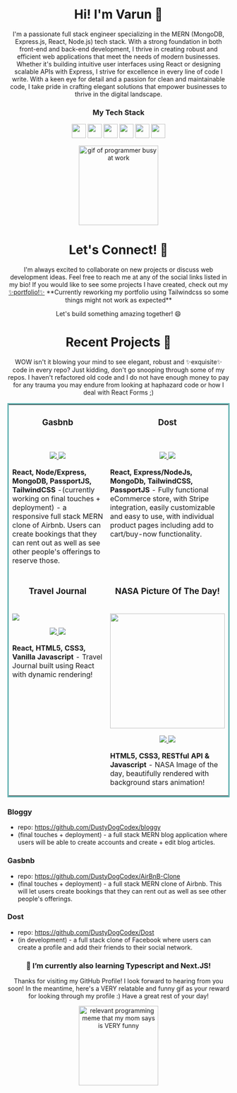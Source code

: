 # <h1 align="center">Hi! I'm Varun 👋</h1> 

<p align="center">
    I'm a passionate full stack engineer specializing in the MERN (MongoDB, Express.js, React, Node.js) tech stack. With a strong foundation in both front-end and back-end development, I thrive in creating robust and efficient web applications that meet the needs of modern businesses. Whether it's building intuitive user interfaces using React or designing scalable APIs with Express, I strive for excellence in every line of code I write. With a keen eye for detail and a passion for clean and maintainable code, I take pride in crafting elegant solutions that empower businesses to thrive in the digital landscape.
<p>

<h3 align="center">My Tech Stack</h3>
<p align='center'>
    <img height="32" width="32" src="https://cdn.simpleicons.org/react"/>
    <img height="32" width="32" src="https://cdn.simpleicons.org/express"/>
    <img height="32" width="32" src="https://cdn.simpleicons.org/mongodb"/>
    <img height="32" width="32" src="https://cdn.simpleicons.org/nodedotjs"/>
    <img height="32" width="32" src="https://cdn.simpleicons.org/tailwindcss"/>
    <img height="32" width="32" src="https://cdn.simpleicons.org/bootstrap"/>
</p>

<div align="center">
  <img src="https://tenor.com/view/xero-code-code-xer0-code_xer0-code-xero-gif-24040429.gif" alt="gif of programmer busy at work" width="180" height="180" />  
</div>

<h1 align="center">Let's Connect! &#129309;</h1>

<p align="center"> 
    I'm always excited to collaborate on new projects or discuss web development ideas. Feel free to reach me at any of the social links listed in my bio! If you would like to see some projects I have created, check out my <a href='https://dustydogcodex.github.io/personal-portfolio/'>✨portfolio!✨</a> **Currently reworking my portfolio using Tailwindcss so some things might not work as expected**
</p>

<p align="center">Let's build something amazing together! 😄 </p>

<h1 align="center">Recent Projects &#128221;</h1>

<p align="center"> 
   WOW isn't it blowing your mind to see elegant, robust and ✨exquisite✨ code in every repo? Just kidding, don't go snooping through some of my repos. I haven't refactored old code and I do not have enough money to pay for any trauma you may endure from looking at haphazard code or how I deal with React Forms ;)
</p>

<table bordercolor="#66b2b2" >
  
<tr>
    <td width="50%" valign="top">
        <h3 align="center">Gasbnb</h3>
        <br />
        <a href=""><img src=""/></a> 
        <br />
        <p align="center">
            <a href=" https://github.com/DustyDogCodex/bloggy" target="_blank">
                <img src="https://img.shields.io/static/v1?label=|&message=REPO&color=23555f&style=plastic&logo=github&logo-color=white"/>
            </a>  
            <a href="" target="_blank">
                <img src="https://img.shields.io/static/v1?label=|&message=WEBSITE&color=cdf998&style=plastic&logo=wordpress&logo-color=white"/>
            </a>
        </p>
        <p>
            <strong>React, Node/Express, MongoDB, PassportJS, TailwindCSS </strong> 
            -(currently working on final touches + deployment) - a responsive full stack MERN clone of Airbnb. Users can create bookings that they can rent out as well as see other people's offerings to reserve those.
        </p>
    </td>
    <td width="50%" valign="top">
        <h3 align="center">Dost</h3>
        <br />
        <a href=""><img src="" /></a> 
        <br />
        <p align="center">
            <a href="https://github.com/DustyDogCodex/Dost" target="_blank">
                <img src="https://img.shields.io/static/v1?label=|&message=REPO&color=23555f&style=plastic&logo=github&logo-color=white"/>
            </a>  
            <a href="https://ecomm-mussina123.vercel.app/" target="_blank">
                <img src="https://img.shields.io/static/v1?label=|&message=WEBSITE&color=cdf998&style=plastic&logo=wordpress&logo-color=white"/>
            </a>
        </p>
        <p>
            <strong>React, Express/NodeJs, MongoDb, TailwindCSS, PassportJS </strong> 
            - Fully functional eCommerce store, with Stripe integration, easily customizable and easy to use, with individual product pages including add to cart/buy-now functionality. 
        </p>
    </td>
</tr>
  
  <tr>
    <td width="50%" valign="top">
      <h3 align="center">Travel Journal</h3>
        <br />
      <a href="https://tb-travel-journal.netlify.app/"><img src="React-travel-journal.png" /></a> 
        <br />
    <p align="center">
      <a href="https://github.com/Mussina123/React-travel-journal" target="_blank">
       <img src="https://img.shields.io/static/v1?label=|&message=REPO&color=23555f&style=plastic&logo=github&logo-color=white"/>
        </a>  
        <a href="https://tb-travel-journal.netlify.app/" target="_blank">
        <img src="https://img.shields.io/static/v1?label=|&message=WEBSITE&color=cdf998&style=plastic&logo=wordpress&logo-color=white"/>
        </a>
     </p>
            <p><strong>React, HTML5, CSS3, Vanilla Javascript</strong> - Travel Journal built using React with dynamic rendering!</p>
    </td>
    <td width="50%" valign="top">
      <h3 align="center">NASA Picture Of The Day!</h3>
        <br />
      <a href="https://nasaimageoftheday.netlify.app/"><img src="NASA.png" height="260px" /></a> 
        <br />
    <p align="center">
      <a href="https://github.com/Mussina123/NASA-API-" target="_blank">
       <img src="https://img.shields.io/static/v1?label=|&message=REPO&color=23555f&style=plastic&logo=github&logo-color=white"/>
        </a>  
        <a href="https://nasaimageoftheday.netlify.app/" target="_blank">
        <img src="https://img.shields.io/static/v1?label=|&message=WEBSITE&color=cdf998&style=plastic&logo=wordpress&logo-color=white"/>
        </a>
     </p>
            <p><strong>HTML5, CSS3, RESTful API & Javascript</strong> - NASA Image of the day, beautifully rendered with background stars animation! </p>
     </td>
    </tr>
  
</table>


### Bloggy 
  - repo: https://github.com/DustyDogCodex/bloggy
  - (final touches + deployment) - a full stack MERN blog application where users will be able to create accounts and create + edit blog articles.
### Gasbnb 
  - repo: https://github.com/DustyDogCodex/AirBnB-Clone
  - (final touches + deployment) - a full stack MERN clone of Airbnb. This will let users create bookings that they can rent out as well as see other people's offerings.
### Dost
  - repo: https://github.com/DustyDogCodex/Dost
  - (in development) - a full stack clone of Facebook where users can create a profile and add their friends to their social network.

<h3 align="center">🌱 I’m currently also learning Typescript and Next.JS!</h3>

<p align="center">Thanks for visiting my GitHub Profile! I look forward to hearing from you soon! In the meantime, here's a VERY relatable and funny gif as your reward for looking through my profile :) Have a great rest of your day!</p>

<div align="center">
  <img src="https://tenor.com/view/coding-programming-pink-panther-when-you-delete-a-block-of-code-that-you-though-was-useless-gif-17338075.gif" alt="relevant programming meme that my mom says is VERY funny" width="180" height="180" />  
</div>
